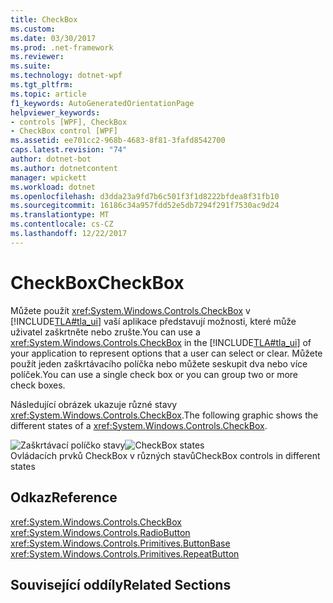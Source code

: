 ```yaml
---
title: CheckBox
ms.custom: 
ms.date: 03/30/2017
ms.prod: .net-framework
ms.reviewer: 
ms.suite: 
ms.technology: dotnet-wpf
ms.tgt_pltfrm: 
ms.topic: article
f1_keywords: AutoGeneratedOrientationPage
helpviewer_keywords:
- controls [WPF], CheckBox
- CheckBox control [WPF]
ms.assetid: ee701cc2-968b-4683-8f81-3fafd8542700
caps.latest.revision: "74"
author: dotnet-bot
ms.author: dotnetcontent
manager: wpickett
ms.workload: dotnet
ms.openlocfilehash: d3dda23a9fd7b6c501f3f1d8222bfdea8f31fb10
ms.sourcegitcommit: 16186c34a957fdd52e5db7294f291f7530ac9d24
ms.translationtype: MT
ms.contentlocale: cs-CZ
ms.lasthandoff: 12/22/2017
---
```

# <a name="checkbox"></a><span data-ttu-id="ae937-102">CheckBox</span><span class="sxs-lookup"><span data-stu-id="ae937-102">CheckBox</span></span>
<span data-ttu-id="ae937-103">Můžete použít <xref:System.Windows.Controls.CheckBox> v [!INCLUDE[TLA#tla_ui](../../../../includes/tlasharptla-ui-md.md)] vaší aplikace představují možnosti, které může uživatel zaškrtněte nebo zrušte.</span><span class="sxs-lookup"><span data-stu-id="ae937-103">You can use a <xref:System.Windows.Controls.CheckBox> in the [!INCLUDE[TLA#tla_ui](../../../../includes/tlasharptla-ui-md.md)] of your application to represent options that a user can select or clear.</span></span> <span data-ttu-id="ae937-104">Můžete použít jeden zaškrtávacího políčka nebo můžete seskupit dva nebo více políček.</span><span class="sxs-lookup"><span data-stu-id="ae937-104">You can use a single check box or you can group two or more check boxes.</span></span>  
  
 <span data-ttu-id="ae937-105">Následující obrázek ukazuje různé stavy <xref:System.Windows.Controls.CheckBox>.</span><span class="sxs-lookup"><span data-stu-id="ae937-105">The following graphic shows the different states of a <xref:System.Windows.Controls.CheckBox>.</span></span>  
  
 <span data-ttu-id="ae937-106">![Zaškrtávací políčko stavy](../../../../docs/framework/wpf/controls/media/ss-ctl-checkbox.png "SS_CTL_checkbox")</span><span class="sxs-lookup"><span data-stu-id="ae937-106">![CheckBox states](../../../../docs/framework/wpf/controls/media/ss-ctl-checkbox.png "SS_CTL_checkbox")</span></span>  
<span data-ttu-id="ae937-107">Ovládacích prvků CheckBox v různých stavů</span><span class="sxs-lookup"><span data-stu-id="ae937-107">CheckBox controls in different states</span></span>  
  
## <a name="reference"></a><span data-ttu-id="ae937-108">Odkaz</span><span class="sxs-lookup"><span data-stu-id="ae937-108">Reference</span></span>  
 <xref:System.Windows.Controls.CheckBox>  
  <xref:System.Windows.Controls.RadioButton>  
  <xref:System.Windows.Controls.Primitives.ButtonBase>  
  <xref:System.Windows.Controls.Primitives.RepeatButton>  
  
## <a name="related-sections"></a><span data-ttu-id="ae937-109">Související oddíly</span><span class="sxs-lookup"><span data-stu-id="ae937-109">Related Sections</span></span>
